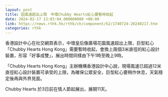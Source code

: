 ```yaml
---
layout: post
title: 因風速超出上限　中環Chubby Hearts紅心要暫時收起
date: 2024-02-17 13:03:04.000000000 +08:00
link: https://news.rthk.hk/rthk/ch/component/k2/1740724-20240217.htm
categories: rthk
---
```


香港設計中心在社交網頁表示，中環皇后像廣場花園風速超出上限，巨型紅心「Chubby Hearts Hong Kong」需要暫時收起，會換上兩個3米直徑的紅心設計裝置，形容「好事成雙」，展出時間同樣由下午1時至晚上9時。

「Chubby Hearts Hong Kong」主辦機構香港設計中心說，現場風速已超過12米直徑紅心設計裝置可承受的上限，為確保公眾安全，巨型紅心要稍作休息，天氣穩定後再與外界見面。

Chubby Hearts 於3日前在情人節起展出，展期11天。
